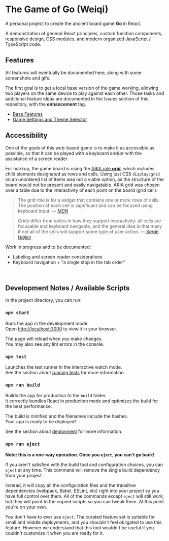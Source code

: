 # The Game of __Go__ (Weiqi)

A personal project to create the ancient board game **Go** in React.
  
A demonstration of general React principles, custom function components, responsive design, CSS modules, and modern organized JavaScript / TypeScript code.

## Features ##

All features will eventually be documented here, along with some screenshots and gifs.

The first goal is to get a local base version of the game working, allowing two players on the same device to play against each other. Those tasks
and additional feature ideas are documented in the Issues section of this repository, with the **enhancement** tag.

- [Base Features](https://github.com/jawinn/game-of-go-react/issues/1)
- [Game Settings and Theme Selector](https://github.com/jawinn/game-of-go-react/issues/2)

## Accessibility ##

One of the goals of this web-based game is to make it as accessible as possible, so that it can be played with a keyboard and/or with the assistance of a screen reader.

For markup, the game board is using the [ARIA role **grid**](https://w3c.github.io/aria-practices/#grid), which includes child elements designated as rows and cells. 
Using just CSS `display:grid` on an unordered list of items was not a viable option, as the structure of the board would not be present and easily navigatable.
ARIA grid was chosen over a table due to the interactivity of each point on the board (grid cell):

> The grid role is for a widget that contains one or more rows of cells. The position of each cell is significant and can be focused using keyboard input.
> &mdash; <cite>[MDN][1]</cite>

[1]: https://developer.mozilla.org/en-US/docs/Web/Accessibility/ARIA/Roles/grid_role

> Grids differ from tables in how they support interactivity: all cells are focusable and keyboard navigable, and the general idea is that many if not all of the cells will support some type of user action. 
> &mdash; <cite>[Sarah Higley][2]</cite>

[2]: https://sarahmhigley.com/writing/grids-part1/

Work in progress and to be documented:
- Labeling and screen reader considerations
- Keyboard navigation + "a single stop in the tab order"

<br>

## Development Notes / Available Scripts

In the project directory, you can run:

### `npm start`

Runs the app in the development mode.\
Open [http://localhost:3000](http://localhost:3000) to view it in your browser.

The page will reload when you make changes.\
You may also see any lint errors in the console.

### `npm test`

Launches the test runner in the interactive watch mode.\
See the section about [running tests](https://facebook.github.io/create-react-app/docs/running-tests) for more information.

### `npm run build`

Builds the app for production to the `build` folder.\
It correctly bundles React in production mode and optimizes the build for the best performance.

The build is minified and the filenames include the hashes.\
Your app is ready to be deployed!

See the section about [deployment](https://facebook.github.io/create-react-app/docs/deployment) for more information.

### `npm run eject`

**Note: this is a one-way operation. Once you `eject`, you can't go back!**

If you aren't satisfied with the build tool and configuration choices, you can `eject` at any time. This command will remove the single build dependency from your project.

Instead, it will copy all the configuration files and the transitive dependencies (webpack, Babel, ESLint, etc) right into your project so you have full control over them. All of the commands except `eject` will still work, but they will point to the copied scripts so you can tweak them. At this point you're on your own.

You don't have to ever use `eject`. The curated feature set is suitable for small and middle deployments, and you shouldn't feel obligated to use this feature. However we understand that this tool wouldn't be useful if you couldn't customize it when you are ready for it.
